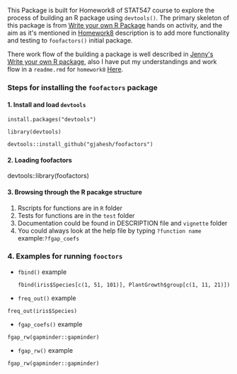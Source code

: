 This Package is built for Homework8 of STAT547 course to explore the process of building an R package using `devtools()`. The primary skeleton of this package is from [Write your own R Package](http://stat545-ubc.github.io/packages00_index.html) hands on activity, and the aim as it's mentioned in [Homework8](http://stat545-ubc.github.io/hw10_package.html) description is to add more functionality and testing to `foofactors()` initial package.

There work flow of the building a package is well described in [Jenny's Write your own R package](http://stat545-ubc.github.io/hw10_package.html), also I have put my understandings and work flow in a `readme.rmd` for `homework8` [Here](https://github.com/STAT545-UBC/golnaz_jahesh/blob/master/STAT547_Homework/Homework8/hmw8.rmd).

### Steps for installing the `foofactors` package

#### 1. Install and load `devtools`

    install.packages("devtools")  

    library(devtools)  

    devtools::install_github("gjahesh/foofactors")  

#### 2. Loading foofactors

devtools::library(foofactors)

#### 3. Browsing through the R pacakge structure

1.  Rscripts for functions are in `R` folder
2.  Tests for functions are in the `test` folder
3.  Documentation could be found in DESCRIPTION file and `vignette` folder
4.  You could always look at the help file by typing `?function name` example:`?fgap_coefs`

### 4. Examples for running `fooctors`

-   `fbind()` example

        fbind(iris$Species[c(1, 51, 101)], PlantGrowth$group[c(1, 11, 21)])

-   `freq_out()` example

<!-- -->

    freq_out(iris$Species)

-   `fgap_coefs()` example

<!-- -->

    fgap_rw(gapminder::gapminder)

-   `fgap_rw()` example

<!-- -->

    fgap_rw(gapminder::gapminder)
